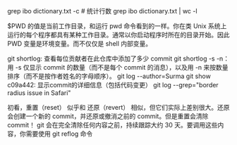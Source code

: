 grep ibo dictionary.txt -c  # 统计行数
grep ibo dictionary.txt | wc -l

$PWD 的值是当前工作目录，和运行 pwd 命令看到的一样。你在类 Unix 系统上运行的每个程序都具有某种工作目录。通常以你启动程序时所在的目录开始。因此 PWD 变量是环境变量。而不仅仅是 shell 内部变量。

git shortlog: 查看每位贡献者在此仓库中添加了多少 commit 
git shortlog -s -n： 用 -s 仅显示 commit 的数量（而不是每个 commit 的消息），以及用 -n 来按数量排序（而不是按作者姓名的字母顺序）。
git log --author=Surma
git show c09a442: 显示commit的详细信息（包括代码变更）
git log --grep="border radius issue in Safari"


初看，重置（reset） 似乎和 还原（revert） 相似，但它们实际上差别很大。还原会创建一个新的 commit，并还原或撤消之前的 commit。但是重置会清除 commit！
git 会在完全清除任何内容之前，持续跟踪大约 30 天。要调用这些内容，你需要使用 git reflog 命令
